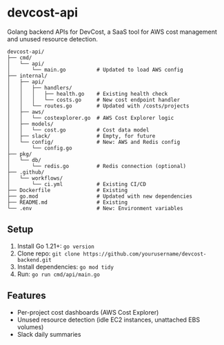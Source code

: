 # devcost-api
Golang backend APIs for DevCost, a SaaS tool for AWS cost management and unused resource detection.

```plaintext
devcost-api/
├── cmd/
│   └── api/
│       └── main.go          # Updated to load AWS config
├── internal/
│   ├── api/
│   │   ├── handlers/
│   │   │   ├── health.go    # Existing health check
│   │   │   └── costs.go     # New cost endpoint handler
│   │   └── routes.go        # Updated with /costs/projects
│   ├── aws/
│   │   └── costexplorer.go  # AWS Cost Explorer logic
│   ├── models/
│   │   └── cost.go          # Cost data model
│   ├── slack/               # Empty, for future
│   └── config/              # New: AWS and Redis config
│       └── config.go
├── pkg/
│   └── db/
│       └── redis.go         # Redis connection (optional)
├── .github/
│   └── workflows/
│       └── ci.yml           # Existing CI/CD
├── Dockerfile               # Existing
├── go.mod                   # Updated with new dependencies
├── README.md                # Existing
└── .env                     # New: Environment variables
```


## Setup
1. Install Go 1.21+: `go version`
2. Clone repo: `git clone https://github.com/yourusername/devcost-backend.git`
3. Install dependencies: `go mod tidy`
4. Run: `go run cmd/api/main.go`

## Features
- Per-project cost dashboards (AWS Cost Explorer)
- Unused resource detection (idle EC2 instances, unattached EBS volumes)
- Slack daily summaries